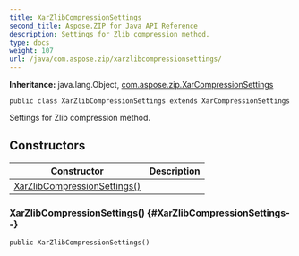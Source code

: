 ```yaml
---
title: XarZlibCompressionSettings
second_title: Aspose.ZIP for Java API Reference
description: Settings for Zlib compression method.
type: docs
weight: 107
url: /java/com.aspose.zip/xarzlibcompressionsettings/
---
```


**Inheritance:**
java.lang.Object, [com.aspose.zip.XarCompressionSettings](../../com.aspose.zip/xarcompressionsettings)
```
public class XarZlibCompressionSettings extends XarCompressionSettings
```

Settings for Zlib compression method.
## Constructors

| Constructor | Description |
| --- | --- |
| [XarZlibCompressionSettings()](#XarZlibCompressionSettings--) |  |
### XarZlibCompressionSettings() {#XarZlibCompressionSettings--}
```
public XarZlibCompressionSettings()
```


